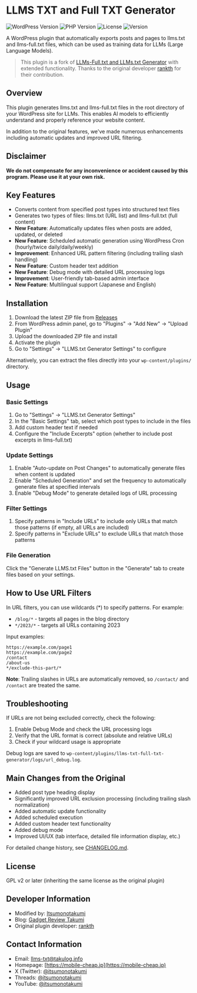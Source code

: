 # LLMS TXT and Full TXT Generator

![WordPress Version](https://img.shields.io/badge/WordPress-5.0%2B-blue)
![PHP Version](https://img.shields.io/badge/PHP-7.0%2B-purple)
![License](https://img.shields.io/badge/License-GPL%20v2%2B-green)
![Version](https://img.shields.io/badge/Version-1.9.2-orange)

A WordPress plugin that automatically exports posts and pages to llms.txt and llms-full.txt files, which can be used as training data for LLMs (Large Language Models).

> This plugin is a fork of [LLMs-Full.txt and LLMs.txt Generator](https://wordpress.org/plugins/llms-full-txt-generator/) with extended functionality. Thanks to the original developer [rankth](https://profiles.wordpress.org/rankth/) for their contribution.

## Overview

This plugin generates llms.txt and llms-full.txt files in the root directory of your WordPress site for LLMs. This enables AI models to efficiently understand and properly reference your website content.

In addition to the original features, we've made numerous enhancements including automatic updates and improved URL filtering.

## Disclaimer

**We do not compensate for any inconvenience or accident caused by this program. Please use it at your own risk.**

## Key Features

- Converts content from specified post types into structured text files
- Generates two types of files: llms.txt (URL list) and llms-full.txt (full content)
- **New Feature**: Automatically updates files when posts are added, updated, or deleted
- **New Feature**: Scheduled automatic generation using WordPress Cron (hourly/twice daily/daily/weekly)
- **Improvement**: Enhanced URL pattern filtering (including trailing slash handling)
- **New Feature**: Custom header text addition
- **New Feature**: Debug mode with detailed URL processing logs
- **Improvement**: User-friendly tab-based admin interface
- **New Feature**: Multilingual support (Japanese and English)

## Installation

1. Download the latest ZIP file from [Releases](https://github.com/itsumonotakumi/llms-txt-full-txt-generator/releases)
2. From WordPress admin panel, go to "Plugins" → "Add New" → "Upload Plugin"
3. Upload the downloaded ZIP file and install
4. Activate the plugin
5. Go to "Settings" → "LLMS.txt Generator Settings" to configure

Alternatively, you can extract the files directly into your `wp-content/plugins/` directory.

## Usage

### Basic Settings

1. Go to "Settings" → "LLMS.txt Generator Settings"
2. In the "Basic Settings" tab, select which post types to include in the files
3. Add custom header text if needed
4. Configure the "Include Excerpts" option (whether to include post excerpts in llms-full.txt)

### Update Settings

1. Enable "Auto-update on Post Changes" to automatically generate files when content is updated
2. Enable "Scheduled Generation" and set the frequency to automatically generate files at specified intervals
3. Enable "Debug Mode" to generate detailed logs of URL processing

### Filter Settings

1. Specify patterns in "Include URLs" to include only URLs that match those patterns (if empty, all URLs are included)
2. Specify patterns in "Exclude URLs" to exclude URLs that match those patterns

### File Generation

Click the "Generate LLMS.txt Files" button in the "Generate" tab to create files based on your settings.

## How to Use URL Filters

In URL filters, you can use wildcards (*) to specify patterns. For example:

- `/blog/*` - targets all pages in the blog directory
- `*/2023/*` - targets all URLs containing 2023

Input examples:
```
https://example.com/page1
https://example.com/page2
/contact
/about-us
*/exclude-this-part/*
```

**Note**: Trailing slashes in URLs are automatically removed, so `/contact/` and `/contact` are treated the same.

## Troubleshooting

If URLs are not being excluded correctly, check the following:

1. Enable Debug Mode and check the URL processing logs
2. Verify that the URL format is correct (absolute and relative URLs)
3. Check if your wildcard usage is appropriate

Debug logs are saved to `wp-content/plugins/llms-txt-full-txt-generator/logs/url_debug.log`.

## Main Changes from the Original

- Added post type heading display
- Significantly improved URL exclusion processing (including trailing slash normalization)
- Added automatic update functionality
- Added scheduled execution
- Added custom header text functionality
- Added debug mode
- Improved UI/UX (tab interface, detailed file information display, etc.)

For detailed change history, see [CHANGELOG.md](CHANGELOG-en.md).

## License

GPL v2 or later (inheriting the same license as the original plugin)

## Developer Information

- Modified by: [Itsumonotakumi](https://twitter.com/itsumonotakumi)
- Blog: [Gadget Review Takumi](https://mobile-cheap.jp)
- Original plugin developer: [rankth](https://profiles.wordpress.org/rankth/)

## Contact Information

- Email: [llms-txt@takulog.info](mailto:llms-txt@takulog.info)
- Homepage: [https://mobile-cheap.jp](https://mobile-cheap.jp)
- X (Twitter): [@itsumonotakumi](https://x.com/itsumonotakumi)
- Threads: [@itsumonotakumi](https://www.threads.net/@itsumonotakumi)
- YouTube: [@itsumonotakumi](https://www.youtube.com/@itsumonotakumi)
